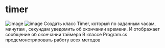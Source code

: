 # timer
![image](https://user-images.githubusercontent.com/113889092/225747909-16d7149b-41a8-49f5-8cb3-3e8484daccdd.png)
![image](https://user-images.githubusercontent.com/113889092/225748247-6b8d9973-cae0-4a50-8004-d1ec1bc3d1fe.png)
Создать класс Timer, который по заданным часам, минутам , секундам уведомить об окончании времени. И отображает сообщение об окончании таймера
В классе Program.cs продемонстрировать работу всех методов
